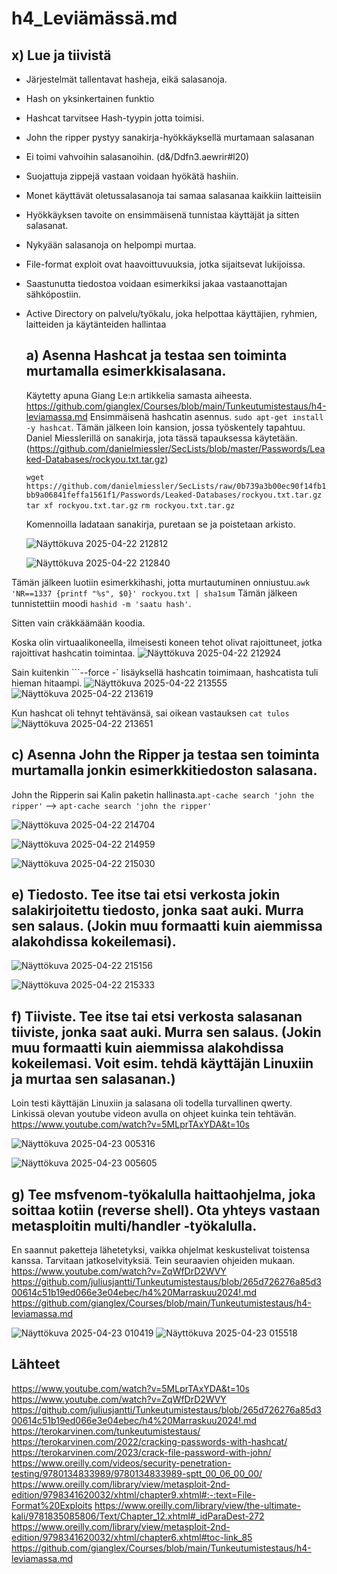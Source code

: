 # h4_Leviämässä.md

## x) Lue ja tiivistä
- Järjestelmät tallentavat hasheja, eikä salasanoja.
- Hash on yksinkertainen funktio
- Hashcat tarvitsee Hash-tyypin jotta toimisi.
- John the ripper pystyy sanakirja-hyökkäyksellä murtamaan salasanan
- Ei toimi vahvoihin salasanoihin. (d&/Ddfn3.aewrir#l20)
- Suojattuja zippejä vastaan voidaan hyökätä hashiin.
- Monet käyttävät oletussalasanoja tai samaa salasanaa kaikkiin laitteisiin
- Hyökkäyksen tavoite on ensimmäisenä tunnistaa käyttäjät ja sitten salasanat.
- Nykyään salasanoja on helpompi murtaa.
- File-format exploit ovat haavoittuvuuksia, jotka sijaitsevat lukijoissa.
- Saastunutta tiedostoa voidaan esimerkiksi jakaa vastaanottajan sähköpostiin.
- Active Directory on palvelu/työkalu, joka helpottaa käyttäjien, ryhmien, laitteiden ja käytänteiden hallintaa

  ## a) Asenna Hashcat ja testaa sen toiminta murtamalla esimerkkisalasana.
  Käytetty apuna Giang Le:n artikkelia samasta aiheesta. https://github.com/gianglex/Courses/blob/main/Tunkeutumistestaus/h4-leviamassa.md
  Ensimmäisenä hashcatin asennus. ```sudo apt-get install -y hashcat```. Tämän jälkeen loin kansion, jossa työskentely tapahtuu.
  Daniel Miesslerillä on sanakirja, jota tässä tapauksessa käytetään. (https://github.com/danielmiessler/SecLists/blob/master/Passwords/Leaked-Databases/rockyou.txt.tar.gz)

  ```wget https://github.com/danielmiessler/SecLists/raw/0b739a3b00ec90f14fb1bb9a06841feffa1561f1/Passwords/Leaked-Databases/rockyou.txt.tar.gz```
  ```tar xf rockyou.txt.tar.gz```
  ```rm rockyou.txt.tar.gz```

  Komennoilla ladataan sanakirja, puretaan se ja poistetaan arkisto.

  ![Näyttökuva 2025-04-22 212812](https://github.com/user-attachments/assets/3282c175-b31c-4eb9-be56-e5078baa89f1)

  ![Näyttökuva 2025-04-22 212840](https://github.com/user-attachments/assets/fedef31d-9938-4f0d-89dc-1313a7cd84c5)

Tämän jälkeen luotiin esimerkkihashi, jotta murtautuminen onniustuu.```awk 'NR==1337 {printf "%s", $0}' rockyou.txt | sha1sum```
Tämän jälkeen tunnistettiin moodi ```hashid -m 'saatu hash'```.

Sitten vain cräkkäämään koodia.

Koska olin virtuaalikoneella, ilmeisesti koneen tehot olivat rajoittuneet, jotka rajoittivat hashcatin toimintaa.
![Näyttökuva 2025-04-22 212924](https://github.com/user-attachments/assets/ccdf4741-cbe0-4e35-9737-6c1fa6f59be6)

Sain kuitenkin ```--force -` lisäyksellä hashcatin toimimaan, hashcatista tuli hieman hitaampi. 
![Näyttökuva 2025-04-22 213555](https://github.com/user-attachments/assets/a6a7ed7b-fe3f-4e1c-b41c-c50a2774e03a)
![Näyttökuva 2025-04-22 213619](https://github.com/user-attachments/assets/1f6edba4-b49c-4d28-943f-6ebfc7d37f43)

Kun hashcat oli tehnyt tehtävänsä, sai oikean vastauksen ```cat tulos```
![Näyttökuva 2025-04-22 213651](https://github.com/user-attachments/assets/17c23e9e-64f4-493a-9f2f-ef3d5380782c)

## c) Asenna John the Ripper ja testaa sen toiminta murtamalla jonkin esimerkkitiedoston salasana.
John the Ripperin sai Kalin paketin hallinasta.```apt-cache search 'john the ripper'``` --> ```apt-cache search 'john the ripper'```

![Näyttökuva 2025-04-22 214704](https://github.com/user-attachments/assets/25840c09-a79e-4f22-957c-7d596a4c30ed)

![Näyttökuva 2025-04-22 214959](https://github.com/user-attachments/assets/28bbeeb8-0aa5-44dc-bc0d-2efe6f0f39f9)

![Näyttökuva 2025-04-22 215030](https://github.com/user-attachments/assets/d75cce0b-27fb-4c59-b654-578315cfc500)

## e) Tiedosto. Tee itse tai etsi verkosta jokin salakirjoitettu tiedosto, jonka saat auki. Murra sen salaus. (Jokin muu formaatti kuin aiemmissa alakohdissa kokeilemasi).

![Näyttökuva 2025-04-22 215156](https://github.com/user-attachments/assets/8382bbfa-03f4-4e73-aa5e-fa645aaf44b2)

![Näyttökuva 2025-04-22 215333](https://github.com/user-attachments/assets/ee6c4fd7-f7fb-4054-8e3c-1b474cfe8f36)

## f) Tiiviste. Tee itse tai etsi verkosta salasanan tiiviste, jonka saat auki. Murra sen salaus. (Jokin muu formaatti kuin aiemmissa alakohdissa kokeilemasi. Voit esim. tehdä käyttäjän Linuxiin ja murtaa sen salasanan.)
Loin testi käyttäjän Linuxiin ja salasana oli todella turvallinen qwerty. Linkissä olevan youtube videon avulla on ohjeet kuinka tein tehtävän. https://www.youtube.com/watch?v=5MLprTAxYDA&t=10s

![Näyttökuva 2025-04-23 005316](https://github.com/user-attachments/assets/79238233-6486-4ecb-85a4-c068447aec28)

![Näyttökuva 2025-04-23 005605](https://github.com/user-attachments/assets/0a4014bd-918f-46da-9628-2d9625b5f020)

## g) Tee msfvenom-työkalulla haittaohjelma, joka soittaa kotiin (reverse shell). Ota yhteys vastaan metasploitin multi/handler -työkalulla.
En saannut paketteja lähetetyksi, vaikka ohjelmat keskustelivat toistensa kanssa. Tarvitaan jatkoselvityksiä.
Tein seuraavien ohjeiden mukaan. https://www.youtube.com/watch?v=ZqWfDrD2WVY https://github.com/juliusjantti/Tunkeutumistestaus/blob/265d726276a85d300614c51b19ed066e3e04ebec/h4%20Marraskuu2024!.md
https://github.com/gianglex/Courses/blob/main/Tunkeutumistestaus/h4-leviamassa.md

![Näyttökuva 2025-04-23 010419](https://github.com/user-attachments/assets/65bcda86-3e58-457c-9a13-82031f3d10d3)
![Näyttökuva 2025-04-23 015518](https://github.com/user-attachments/assets/5180742a-1a90-4df9-b63a-ded7fbe6afb2)

## Lähteet
https://www.youtube.com/watch?v=5MLprTAxYDA&t=10s
https://www.youtube.com/watch?v=ZqWfDrD2WVY
https://github.com/juliusjantti/Tunkeutumistestaus/blob/265d726276a85d300614c51b19ed066e3e04ebec/h4%20Marraskuu2024!.md
https://terokarvinen.com/tunkeutumistestaus/
https://terokarvinen.com/2022/cracking-passwords-with-hashcat/
https://terokarvinen.com/2023/crack-file-password-with-john/
https://www.oreilly.com/videos/security-penetration-testing/9780134833989/9780134833989-sptt_00_06_00_00/
https://www.oreilly.com/library/view/metasploit-2nd-edition/9798341620032/xhtml/chapter9.xhtml#:-:text=File-Format%20Exploits
https://www.oreilly.com/library/view/the-ultimate-kali/9781835085806/Text/Chapter_12.xhtml#_idParaDest-272
https://www.oreilly.com/library/view/metasploit-2nd-edition/9798341620032/xhtml/chapter6.xhtml#toc-link_85
https://github.com/gianglex/Courses/blob/main/Tunkeutumistestaus/h4-leviamassa.md

